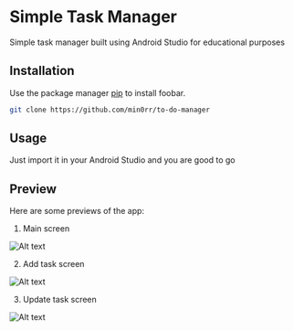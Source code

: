 # Simple Task Manager

Simple task manager built using Android Studio for educational purposes

## Installation

Use the package manager [pip](https://pip.pypa.io/en/stable/) to install foobar.

```bash
git clone https://github.com/min0rr/to-do-manager
```

## Usage

Just import it in your Android Studio and you are good to go

## Preview
Here are some previews of the app:

1. Main screen 

![Alt text](https://github.com/min0rr/SimpleTaskManager/blob/master/images/preview_main.png)


2. Add task screen 

![Alt text](https://github.com/min0rr/SimpleTaskManager/blob/master/images/preview_add.png)


3. Update task screen

![Alt text](https://github.com/min0rr/SimpleTaskManager/blob/master/images/preview_edit.png)
